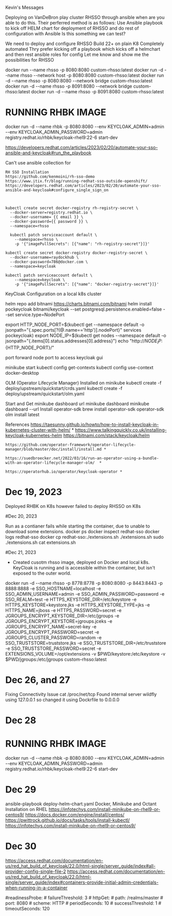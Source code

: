 Kevin's Messages 



Deploying on VanDeBron play cluster RHSSO through ansible
when are you able to do this.
Their perferred method is as follows:
Use Ansible playbook to kick off HELM chart for deployment of RHSSO and do rest of configuration with Ansible
Is this something we can test?


We need to deploy and configure RHSSO Build 22+ on  plain K8
Completely automated
Thry prefer kicking off a playbook which kicks off a helmchart and then rest ansible roles for config
Let me know and show me the possibilities for RHSSO

docker run --name rhsso -p 8080:8080 custom-rhsso:latest 
docker run -d --name rhsso --network host -p 8080:8080 custom-rhsso:latest 
docker run -d --name rhsso -p 8080:8080 --network bridge custom-rhsso:latest
docker run -d --name rhsso -p 8091:8080 --network bridge custom-rhsso:latest
docker run -d --name rhsso -p 8091:8080 custom-rhsso:latest

# RUNNING RHBK IMAGE 
docker run -d --name rhbk -p 8080:8080 --env KEYCLOAK_ADMIN=admin --env KEYCLOAK_ADMIN_PASSWORD=admin registry.redhat.io/rhbk/keycloak-rhel9:22-6 start-dev


https://developers.redhat.com/articles/2023/02/20/automate-your-sso-ansible-and-keycloak#run_the_playbook 

Can't use ansible collection for 

	RH SSO Installation 
	https://github.com/kenmoini/rh-sso-demo 
	https://www.itix.fr/blog/running-redhat-sso-outside-openshift/ 
	https://developers.redhat.com/articles/2023/02/20/automate-your-sso-ansible-and-keycloak#configure_single_sign_on
	
	
	  
  	kubectl create secret docker-registry rh-registry-secret \
  	  --docker-server=registry.redhat.io \
  	  --docker-username= {{ email }} \
  	  --docker-password={{ password }} \
  	  --namespace=rhsso
	  
	  kubectl patch serviceaccount default \
	    --namespace=rhsso \
	    -p '{"imagePullSecrets": [{"name": "rh-registry-secret"}]}'
	
	kubectl create secret docker-registry docker-registry-secret \
  	  --docker-username=raydockhub \
  	  --docker-password=786@docker.com \
  	  --namespace=keycloak

	kubectl patch serviceaccount default \
	    --namespace=keycloak \
	    -p '{"imagePullSecrets": [{"name": "docker-registry-secret"}]}'

KeyCloak Configuration on a local k8s cluster

 helm repo add bitnami https://charts.bitnami.com/bitnami
 helm install pockeycloak bitnami/keycloak --set postgresql.persistence.enabled=false --set service.type=NodePort

 export HTTP_NODE_PORT=$(kubectl get --namespace default -o jsonpath="{.spec.ports[?(@.name=='http')].nodePort}" services pockeycloak)
 export NODE_IP=$(kubectl get nodes --namespace default -o jsonpath="{.items[0].status.addresses[0].address}")
 echo "http://${NODE_IP}:${HTTP_NODE_PORT}/"
 
 port forward node port to access keycloak gui
 
 
 minikube start
 kubectl config get-contexts
 kubectl config use-context docker-desktop
  
OLM (Operator Lifecycle Manager) Installed on minikube 
kubectl create -f deploy/upstream/quickstart/crds.yaml
kubectl create -f deploy/upstream/quickstart/olm.yaml

Start and Get minikube dashboard url 
minikube dashboard
minikube dashboard --url
Install operator-sdk 
brew install operator-sdk 
operator-sdk olm install latest




  
  References
  	https://taesunny.github.io/howto/how-to-install-keycloak-in-kubernetes-cluster-with-helm/	*
	https://www.talkingquickly.co.uk/installing-keycloak-kubernetes-helm
	https://bitnami.com/stack/keycloak/helm
	
	https://github.com/operator-framework/operator-lifecycle-manager/blob/master/doc/install/install.md	*
	
	https://suedbroecker.net/2022/03/16/run-an-operator-using-a-bundle-with-an-operator-lifecycle-manager-olm/	*
	
	https://operatorhub.io/operator/keycloak-operator *
	
# Dec 19, 2023 
Deployed RHBK on K8s however failed to deploy RHSSO on K8s 

#Dec 20, 2023 

Run as a contianer fails while starting the container, due to unable to download some extensions. 
docker ps
docker inspect redhat-sso
docker logs redhat-sso
docker cp redhat-sso:./extensions.sh ./extensions.sh
sudo ./extensions.sh 
cat extensions.sh 

#Dec 21, 2023 
- Created cusotm rhsso image, deployed on Docker and local k8s. KeyCloak is running and is accessible within the container, but isn't exposed to the outer world. 


docker run -d --name rhsso -p 8778:8778 -p 8080:8080 -p 8443:8443 -p 8888:8888 -e SSO_HOSTNAME=localhost -e SSO_ADMIN_USERNAME=admin -e SSO_ADMIN_PASSWORD=password -e SSO_REALM=test -e HTTPS_KEYSTORE_DIR=/etc/keystore -e HTTPS_KEYSTORE=keystore.jks -e HTTPS_KEYSTORE_TYPE=jks -e HTTPS_NAME=jboss -e HTTPS_PASSWORD=secret -e JGROUPS_ENCRYPT_KEYSTORE_DIR=/etc/jgroups -e JGROUPS_ENCRYPT_KEYSTORE=jgroups.jceks -e JGROUPS_ENCRYPT_NAME=secret-key -e JGROUPS_ENCRYPT_PASSWORD=secret -e JGROUPS_CLUSTER_PASSWORD=random -e SSO_TRUSTSTORE=truststore.jks -e SSO_TRUSTSTORE_DIR=/etc/truststore -e SSO_TRUSTSTORE_PASSWORD=secret -e EXTENSIONS_VOLUME=/opt/extensions -v $PWD/keystore:/etc/keystore -v $PWD/jgroups:/etc/jgroups custom-rhsso:latest

# Dec 26, and 27 

Fixing Connectivity Issue
cat /proc/net/tcp
Found internal server wildfly using 127.0.0.1 so changed it using Dockrfile to 0.0.0.0

# Dec 28 

# RUNNING RHBK IMAGE 
docker run -d --name rhbk -p 8080:8080 --env KEYCLOAK_ADMIN=admin --env KEYCLOAK_ADMIN_PASSWORD=admin registry.redhat.io/rhbk/keycloak-rhel9:22-6 start-dev

# Dec 29
ansible-playbook deploy-helm-chart.yaml 
Docker, Minikube and Octant Installation on RHEL 
https://infotechys.com/install-minikube-on-rhel9-or-centos9/ 
https://docs.docker.com/engine/install/centos/ 
https://pwittrock.github.io/docs/tasks/tools/install-kubectl/ 
https://infotechys.com/install-minikube-on-rhel9-or-centos9/ 

# Dec 30 

https://access.redhat.com/documentation/en-us/red_hat_build_of_keycloak/22.0/html-single/server_guide/index#all-provider-config-single-file-2
https://access.redhat.com/documentation/en-us/red_hat_build_of_keycloak/22.0/html-single/server_guide/index#containers-provide-initial-admin-credentials-when-running-in-a-container 

#readinessProbe:
        #   failureThreshold: 3
        #   httpGet:
        #     path: /realms/master
        #     port: 8080
        #     scheme: HTTP
        #   periodSeconds: 10
        #   successThreshold: 1
        #   timeoutSeconds: 120